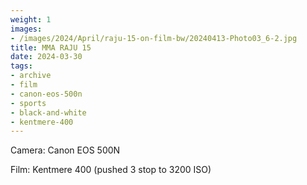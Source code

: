 ```yaml
---
weight: 1
images:
- /images/2024/April/raju-15-on-film-bw/20240413-Photo03_6-2.jpg
title: MMA RAJU 15
date: 2024-03-30
tags:
- archive
- film
- canon-eos-500n
- sports
- black-and-white
- kentmere-400
---
```


Camera: Canon EOS 500N

Film: Kentmere 400 (pushed 3 stop to 3200 ISO)